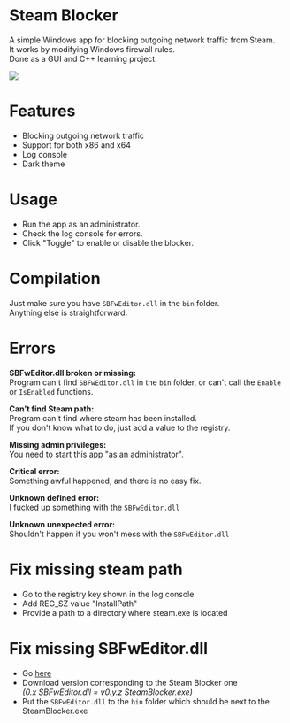# Steam Blocker
A simple Windows app for blocking outgoing network traffic from Steam. <br>
It works by modifying Windows firewall rules. <br>
Done as a GUI and C++ learning project.

<img src="https://www.ultrasc.tk/images/F.png">

# Features
- Blocking outgoing network traffic
- Support for both x86 and x64
- Log console
- Dark theme

# Usage
- Run the app as an administrator.
- Check the log console for errors.
- Click "Toggle" to enable or disable the blocker.

# Compilation
Just make sure you have `SBFwEditor.dll` in the `bin` folder. <br>
Anything else is straightforward.

# Errors
**SBFwEditor.dll broken or missing:** <br>
Program can't find `SBFwEditor.dll` in the `bin` folder, or can't call the `Enable` or `IsEnabled` functions.

**Can't find Steam path:** <br>
Program can't find where steam has been installed. <br>
If you don't know what to do, just add a value to the registry. <br>

**Missing admin privileges:** <br>
You need to start this app "as an administrator".

**Critical error:** <br>
Something awful happened, and there is no easy fix.

**Unknown defined error:** <br>
I fucked up something with the `SBFwEditor.dll`

**Unknown unexpected error:** <br>
Shouldn't happen if you won't mess with the `SBFwEditor.dll`

# Fix missing steam path
- Go to the registry key shown in the log console
- Add REG_SZ value "InstallPath"
- Provide a path to a directory where steam.exe is located

# Fix missing SBFwEditor.dll
- Go [here](https://github.com/DmitrijVC/SBFwEditor)
- Download version corresponding to the Steam Blocker one <br> *(0.x SBFwEditor.dll = v0.y.z SteamBlocker.exe)*
- Put the `SBFwEditor.dll` to the `bin` folder which should be next to the SteamBlocker.exe
